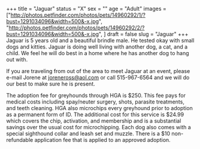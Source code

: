 +++
title = "Jaguar"
status = "X"
sex = ""
age = "Adult"
images = ["http://photos.petfinder.com/photos/pets/14960292/1/?bust=1291034096&width=500&-x.jpg",
"http://photos.petfinder.com/photos/pets/14960292/2/?bust=1291034096&width=500&-x.jpg",
]
draft = false
slug = "Jaguar"
+++
Jaguar is 5 years old and a beautiful brindle male.   He tested okay with small dogs and kitties.  Jaguar is doing well living with another dog, a cat, and a child.  We feel he will do best in a home where he has another dog to hang out with.  


  If you are traveling from out of the area to meet Jaguar at an event, please e-mail Jorene at joreneross@aol.com or call 515-967-6564 and we will do our best to make sure he is present.

The adoption fee for greyhounds through HGA is $250. This fee pays for medical costs including spay/neuter surgery, shots, parasite treatments, and teeth cleaning.  HGA also microchips every greyhound prior to adoption as a permanent form of ID.  The additional cost for this service is $24.99 which covers the chip, activation, and membership and is a substantial savings over the usual cost for microchipping.  Each dog also comes with a special sighthound collar and leash set and muzzle. There is a $10 non-refundable application fee that is applied to an approved adoption.
